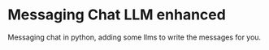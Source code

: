 # Messaging Chat LLM enhanced

Messaging chat in python, adding some llms to write the messages for you.




